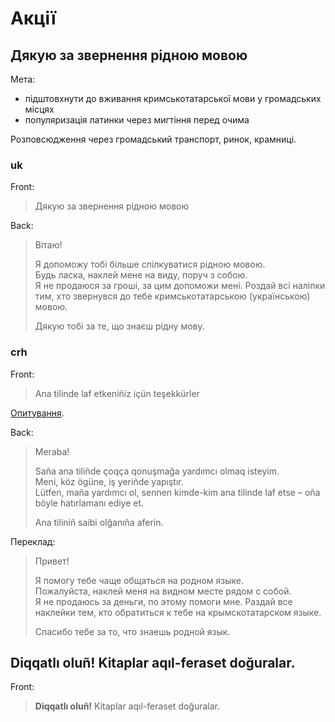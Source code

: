 # Акції

## Дякую за звернення рідною мовою

Мета:

  - підштовхнути до вживання кримськотатарської мови у громадських місцях
  - популяризація латинки через мигтіння перед очима

Розповсюдження через громадський транспорт, ринок, крамниці.

### uk

Front:

> Дякую за звернення рідною мовою

Back:

> Вітаю!
>
> Я допоможу тобі більше спілкуватися рідною мовою.  
> Будь ласка, наклей мене на виду, поруч з собою.  
> Я не продаюся за гроші, за цим допоможи мені. Роздай всі наліпки тим, хто звернувся до тебе кримськотатарською (українською) мовою.
>
> Дякую тобі за те, що знаєш рідну мову.

### crh

Front:

> Ana tilinde laf etkeniñiz içün teşekkürler

[Опитування](https://goo.gl/forms/CZhLLtiOyhMrOqmv2).

Back:

> Meraba!
>
> Saña ana tiliñde çoqça qonuşmağa yardımcı olmaq isteyim.  
> Meni, köz ögüne, iş yeriñde yapıştır.  
> Lütfen, maña yardımcı ol, sennen kimde-kim ana tilinde laf etse – oña böyle hatırlamanı ediye et.
>
> Ana tiliniñ saibi olğanıña aferin.


Переклад:

> Привет!
>
> Я помогу тебе чаще общаться на родном языке.  
> Пожалуйста, наклей меня на видном месте рядом с собой.  
> Я не продаюсь за деньги, по этому помоги мне. Раздай все наклейки тем, кто обратиться к тебе на крымскотатарском языке.
>
> Спасибо тебе за то, что знаешь родной язык.

## Diqqatlı oluñ! Kitaplar aqıl-feraset doğuralar.

Front:

> **Diqqatlı oluñ!** Kitaplar aqıl-feraset doğuralar.
